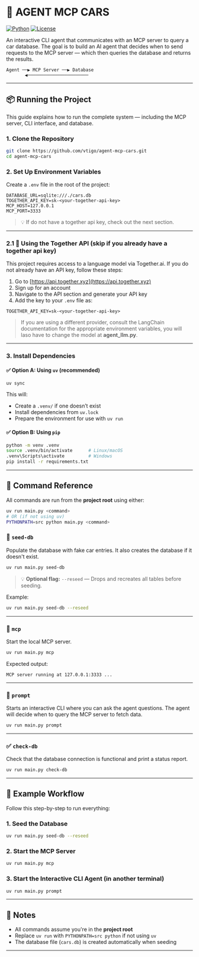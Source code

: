 # 🚗 AGENT MCP CARS

[![Python](https://img.shields.io/badge/python-3.12-blue)](https://www.python.org)
[![License](https://img.shields.io/badge/license-MIT-green)](LICENSE)

An interactive CLI agent that communicates with an MCP server to query a car database.
The goal is to build an AI agent that decides when to send requests to the MCP server — which then queries the database and returns the results.

```
Agent ──▶ MCP Server ──▶ Database  
       ◀───────────────────────
```

---

## 📦 Running the Project

This guide explains how to run the complete system — including the MCP server, CLI interface, and database.

### 1. Clone the Repository

```bash
git clone https://github.com/vtigo/agent-mcp-cars.git
cd agent-mcp-cars
```

### 2. Set Up Environment Variables

Create a `.env` file in the root of the project:

```env
DATABASE_URL=sqlite:///./cars.db
TOGETHER_API_KEY=sk-<your-together-api-key>
MCP_HOST=127.0.0.1
MCP_PORT=3333
```

> 💡 If do not have a together api key, check out the next section.

---

### 2.1 📡 Using the Together API (skip if you already have a together api key)

This project requires access to a language model via Together.ai. If you do not already have an API key, follow these steps:

1. Go to [https://api.together.xyz](https://api.together.xyz)
2. Sign up for an account
3. Navigate to the API section and generate your API key
4. Add the key to your `.env` file as:

```env
TOGETHER_API_KEY=sk-<your-together-api-key>
```

> If you are using a different provider, consult the LangChain documentation for the appropriate environment variables, you will laso have to change the model at **agent_llm.py**.

---

### 3. Install Dependencies

#### ✅ Option A: Using `uv` (recommended)

```bash
uv sync
```

This will:

* Create a `.venv/` if one doesn’t exist
* Install dependencies from `uv.lock`
* Prepare the environment for use with `uv run`

#### ✅ Option B: Using `pip`

```bash
python -m venv .venv
source .venv/bin/activate      # Linux/macOS
.venv\Scripts\activate         # Windows
pip install -r requirements.txt
```

---

## 🔧 Command Reference

All commands are run from the **project root** using either:

```bash
uv run main.py <command>
# OR (if not using uv)
PYTHONPATH=src python main.py <command>
```

### 📅 `seed-db`

Populate the database with fake car entries.
It also creates the database if it doesn't exist.

```bash
uv run main.py seed-db
```

> 💡 **Optional flag:**
> `--reseed` — Drops and recreates all tables before seeding.

Example:

```bash
uv run main.py seed-db --reseed
```

---

### 📧 `mcp`

Start the local MCP server.

```bash
uv run main.py mcp
```

Expected output:

```
MCP server running at 127.0.0.1:3333 ...
```

---

### 💬 `prompt`

Starts an interactive CLI where you can ask the agent questions.
The agent will decide when to query the MCP server to fetch data.

```bash
uv run main.py prompt
```

---

### ✅ `check-db`

Check that the database connection is functional and print a status report.

```bash
uv run main.py check-db
```

---

## 🧪 Example Workflow

Follow this step-by-step to run everything:

### 1. Seed the Database

```bash
uv run main.py seed-db --reseed
```

### 2. Start the MCP Server

```bash
uv run main.py mcp
```

### 3. Start the Interactive CLI Agent (in another terminal)

```bash
uv run main.py prompt
```

---

## 📌 Notes

* All commands assume you're in the **project root**
* Replace `uv run` with `PYTHONPATH=src python` if not using `uv`
* The database file (`cars.db`) is created automatically when seeding

---
